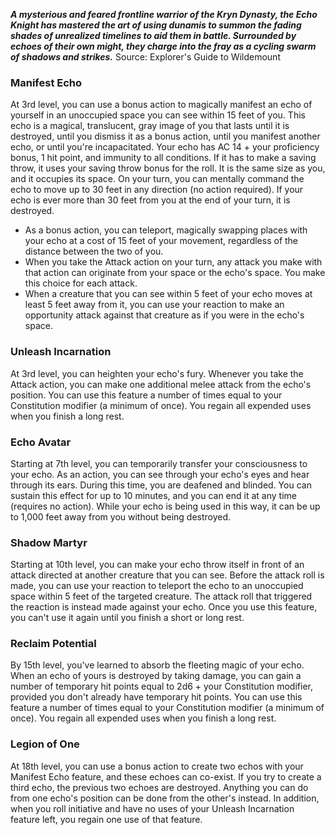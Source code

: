 ***A mysterious and feared frontline warrior of the Kryn Dynasty, the Echo Knight has mastered the art of using dunamis to summon the fading shades of unrealized timelines to aid them in battle. Surrounded by echoes of their own might, they charge into the fray as a cycling swarm of shadows and strikes.***
Source: Explorer's Guide to Wildemount
### Manifest Echo
At 3rd level, you can use a bonus action to magically manifest an echo of yourself in an unoccupied space you can see within 15 feet of you. This echo is a magical, translucent, gray image of you that lasts until it is destroyed, until you dismiss it as a bonus action, until you manifest another echo, or until you're incapacitated.
Your echo has AC 14 + your proficiency bonus, 1 hit point, and immunity to all conditions. If it has to make a saving throw, it uses your saving throw bonus for the roll. It is the same size as you, and it occupies its space. On your turn, you can mentally command the echo to move up to 30 feet in any direction (no action required). If your echo is ever more than 30 feet from you at the end of your turn, it is destroyed.
* As a bonus action, you can teleport, magically swapping places with your echo at a cost of 15 feet of your movement, regardless of the distance between the two of you.
* When you take the Attack action on your turn, any attack you make with that action can originate from your space or the echo's space. You make this choice for each attack.
* When a creature that you can see within 5 feet of your echo moves at least 5 feet away from it, you can use your reaction to make an opportunity attack against that creature as if you were in the echo's space.
### Unleash Incarnation
At 3rd level, you can heighten your echo's fury. Whenever you take the Attack action, you can make one additional melee attack from the echo's position.
You can use this feature a number of times equal to your Constitution modifier (a minimum of once). You regain all expended uses when you finish a long rest.
### Echo Avatar
Starting at 7th level, you can temporarily transfer your consciousness to your echo. As an action, you can see through your echo's eyes and hear through its ears. During this time, you are deafened and blinded. You can sustain this effect for up to 10 minutes, and you can end it at any time (requires no action). While your echo is being used in this way, it can be up to 1,000 feet away from you without being destroyed.
### Shadow Martyr
Starting at 10th level, you can make your echo throw itself in front of an attack directed at another creature that you can see. Before the attack roll is made, you can use your reaction to teleport the echo to an unoccupied space within 5 feet of the targeted creature. The attack roll that triggered the reaction is instead made against your echo.
Once you use this feature, you can't use it again until you finish a short or long rest.
### Reclaim Potential
By 15th level, you've learned to absorb the fleeting magic of your echo. When an echo of yours is destroyed by taking damage, you can gain a number of temporary hit points equal to 2d6 + your Constitution modifier, provided you don't already have temporary hit points.
You can use this feature a number of times equal to your Constitution modifier (a minimum of once). You regain all expended uses when you finish a long rest.
### Legion of One
At 18th level, you can use a bonus action to create two echos with your Manifest Echo feature, and these echoes can co-exist. If you try to create a third echo, the previous two echoes are destroyed. Anything you can do from one echo's position can be done from the other's instead.
In addition, when you roll initiative and have no uses of your Unleash Incarnation feature left, you regain one use of that feature.